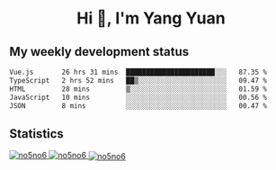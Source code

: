 <h1 align="center">Hi 👋, I'm Yang Yuan</h1>


## My weekly development status
<!--START_SECTION:waka-->

```txt
Vue.js       26 hrs 31 mins  ██████████████████████░░░   87.35 %
TypeScript   2 hrs 52 mins   ██▒░░░░░░░░░░░░░░░░░░░░░░   09.47 %
HTML         28 mins         ▒░░░░░░░░░░░░░░░░░░░░░░░░   01.59 %
JavaScript   10 mins         ░░░░░░░░░░░░░░░░░░░░░░░░░   00.56 %
JSON         8 mins          ░░░░░░░░░░░░░░░░░░░░░░░░░   00.47 %
```

<!--END_SECTION:waka-->

## Statistics
<a href="https://github.com/anuraghazra/github-readme-stats">
  <img src="https://github-readme-stats.vercel.app/api/top-langs/?username=no5no6&theme=dracula" alt="no5no6">
</a>
<a href="https://github.com/anuraghazra/github-readme-stats">
  <img src="https://github-readme-stats.vercel.app/api?username=no5no6&show_icons=true&theme=dracula&line_height=40" alt="no5no6">
</a>
<a href="https://github.com/anuraghazra/github-readme-stats">
  <img align="center" src="https://github-readme-streak-stats.herokuapp.com/?user=no5no6&theme=dracula" alt="no5no6" />
</a>